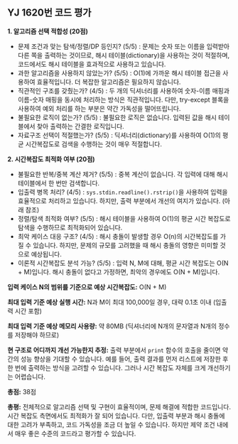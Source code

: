 ## YJ 1620번 코드 평가

**1. 알고리즘 선택 적합성 (20점)**

* 문제 조건과 맞는 탐색/정렬/DP 등인지? (5/5) : 문제는 숫자 또는 이름을 입력받아 다른 쪽을 출력하는 것이므로, 해시 테이블(dictionary)을 사용하는 것이 적절하며, 코드에서도 해시 테이블을 효과적으로 사용하고 있습니다.
* 과한 알고리즘을 사용하지 않았는가? (5/5) :  O(1)에 가까운 해시 테이블 접근을 사용하여 효율적입니다.  더 복잡한 알고리즘은 필요하지 않습니다.
* 직관적인 구조를 갖췄는가? (4/5) : 두 개의 딕셔너리를 사용하여 숫자-이름 매핑과 이름-숫자 매핑을 동시에 처리하는 방식은 직관적입니다. 다만, try-except 블록을 사용하여 예외 처리를 하는 부분은 약간 가독성을 떨어뜨립니다.
* 불필요한 로직이 없는가? (5/5) : 불필요한 로직은 없습니다.  입력된 값을 해시 테이블에서 찾아 출력하는 간결한 로직입니다.
* 자료구조 선택이 적절했는가? (5/5) :  딕셔너리(dictionary)를 사용하여 O(1)의 평균 시간복잡도로 검색을 수행하는 것이 매우 적절합니다.


**2. 시간복잡도 최적화 여부 (20점)**

* 불필요한 반복/중복 계산 제거? (5/5) : 중복 계산이 없습니다.  각 입력에 대해 해시 테이블에서 한 번만 검색합니다.
* 입출력 병목 처리? (4/5) : `sys.stdin.readline().rstrip()`을 사용하여 입력을 효율적으로 처리하고 있습니다. 하지만, 출력 부분에서 개선의 여지가 있습니다.  (아래 참조)
* 정렬/탐색 최적화 여부? (5/5) : 해시 테이블을 사용하여 O(1)의 평균 시간 복잡도로 탐색을 수행하므로 최적화되어 있습니다.
* 최악 케이스 대응 구조? (4/5) : 해시 충돌이 발생할 경우 O(n)의 시간복잡도를 가질 수 있습니다.  하지만, 문제의 규모를 고려했을 때 해시 충돌의 영향은 미미할 것으로 예상됩니다.
* 이론적 시간복잡도 분석 가능? (5/5) :  입력 N, M에 대해, 평균 시간 복잡도는 O(N + M)입니다.  해시 충돌이 없다고 가정하면,  최악의 경우에도 O(N + M)입니다.


**입력 케이스 N의 범위를 기준으로 예상 시간복잡도:** O(N + M)

**최대 입력 기준 예상 실행 시간:**  N과 M이 최대 100,000일 경우, 대략 0.1초 이내 (입출력 시간 포함)

**최대 입력 기준 예상 메모리 사용량:** 약 80MB (딕셔너리에 N개의 문자열과 N개의 정수를 저장해야 하므로)

**현 구조로 어디까지 개선 가능한지 추정:** 출력 부분에서 `print` 함수의 호출을 줄이면 약간의 성능 향상을 기대할 수 있습니다. 예를 들어, 출력 결과를 먼저 리스트에 저장한 후 한 번에 출력하는 방식을 고려할 수 있습니다.  그러나 시간 복잡도 자체를 크게 개선하기는 어렵습니다.


**총점:** 38점

**총평:** 전체적으로 알고리즘 선택 및 구현이 효율적이며, 문제 해결에 적합한 코드입니다. 시간 복잡도 측면에서도 최적화가 잘 되어 있습니다.  다만, 입출력 부분과 해시 충돌에 대한 고려가 부족하고, 코드 가독성을 조금 더 높일 수 있습니다.  하지만 제약 조건 내에서 매우 좋은 수준의 코드라고 평가할 수 있습니다.
